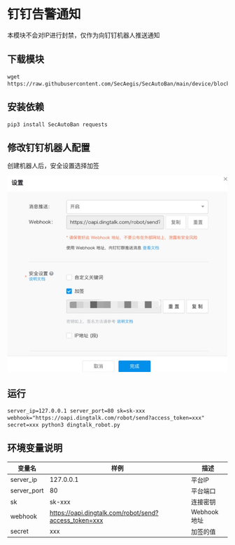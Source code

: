 # 钉钉告警通知

本模块不会对IP进行封禁，仅作为向钉钉机器人推送通知

## 下载模块

```shell
wget https://raw.githubusercontent.com/SecAegis/SecAutoBan/main/device/block/dingtalk_robot/dingtalk_robot.py
```

## 安装依赖

```shell
pip3 install SecAutoBan requests
```

## 修改钉钉机器人配置

创建机器人后，安全设置选择加签

![](./img/1.jpg)

## 运行

```shell
server_ip=127.0.0.1 server_port=80 sk=sk-xxx webhook="https://oapi.dingtalk.com/robot/send?access_token=xxx" secret=xxx python3 dingtalk_robot.py
```

## 环境变量说明

| 变量名         | 样例                                                    | 描述        |
|-------------|-------------------------------------------------------|-----------|
| server_ip   | 127.0.0.1                                             | 平台IP      |
| server_port | 80                                                    | 平台端口      |
| sk          | sk-xxx                                                | 连接密钥      |
| webhook     | https://oapi.dingtalk.com/robot/send?access_token=xxx | Webhook地址 |
| secret      | xxx                                                   | 加签的值      |
